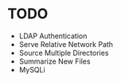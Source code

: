 # TODO
- LDAP Authentication
- Serve Relative Network Path
- Source Multiple Directories
- Summarize New Files
- MySQLi
